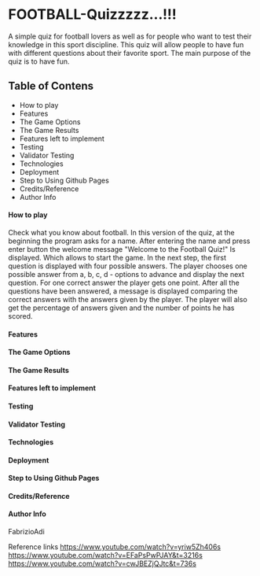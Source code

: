 # FOOTBALL-Quizzzzz...!!!
A simple quiz for football lovers as well as for people who want to test their knowledge in this sport discipline. This quiz will allow people to have fun with different questions about their favorite sport. The main purpose of the quiz is to have fun.

## Table of Contens
* How to play
* Features
* The Game Options
* The Game Results
* Features left to implement
* Testing
* Validator Testing
* Technologies
* Deployment
* Step to Using Github Pages
* Credits/Reference
* Author Info

#### How to play
Check what you know about football.
In this version of the quiz, at the beginning the program asks for a name. After entering the name and press enter button the welcome message "Welcome to the Football Quiz!" Is displayed. Which allows to start the game.
In the next step, the first question is displayed with four possible answers.
The player chooses one possible answer from a, b, c, d - options to advance and display the next question.
For one correct answer the player gets one point.
After all the questions have been answered, a message is displayed comparing the correct answers with the answers given by the player.
The player will also get the percentage of answers given and the number of points he has scored.

#### Features

#### The Game Options

#### The Game Results

#### Features left to implement

#### Testing

#### Validator Testing

#### Technologies

#### Deployment

#### Step to Using Github Pages

#### Credits/Reference

#### Author Info
FabrizioAdi


Reference links
https://www.youtube.com/watch?v=yriw5Zh406s
https://www.youtube.com/watch?v=EFaPsPwPJAY&t=3216s
https://www.youtube.com/watch?v=cwJBEZjQJtc&t=736s